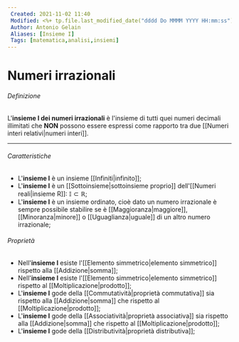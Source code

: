 ```yaml
---
 Created: 2021-11-02 11:40
 Modified: <%+ tp.file.last_modified_date("dddd Do MMMM YYYY HH:mm:ss") %>
 Author: Antonio Gelain
 Aliases: [Insieme I]
 Tags: [matematica,analisi,insiemi]
---
```


# Numeri irrazionali

###### Definizione

L'**insieme I dei numeri irrazionali** è l'insieme di tutti quei numeri decimali illimitati che **NON** possono essere espressi come rapporto tra due [[Numeri interi relativi|numeri interi]].

---

###### Caratteristiche

- L'**insieme I** è un insieme [[Infiniti|infinito]];
- L'**insieme I** è un [[Sottoinsieme|sottoinsieme proprio]] dell'[[Numeri reali|insieme R]]: $\mathbb{I} \subset \mathbb{R}$;
- L'**insieme I** è un insieme ordinato, cioè dato un numero irrazionale è sempre possibile stabilire se è [[Maggioranza|maggiore]], [[Minoranza|minore]] o [[Uguaglianza|uguale]] di un altro numero irrazionale;

###### Proprietà

- Nell'**insieme I** esiste l'[[Elemento simmetrico|elemento simmetrico]] rispetto alla [[Addizione|somma]];
- Nell'**insieme I** esiste l'[[Elemento simmetrico|elemento simmetrico]] rispetto al [[Moltiplicazione|prodotto]];
- L'**insieme I** gode della [[Commutatività|proprietà commutativa]] sia rispetto alla [[Addizione|somma]] che rispetto al [[Moltiplicazione|prodotto]];
- L'**insieme I** gode della [[Associatività|proprietà associativa]] sia rispetto alla [[Addizione|somma]] che rispetto al [[Moltiplicazione|prodotto]];
- L'**insieme I** gode della [[Distributività|proprietà distributiva]];